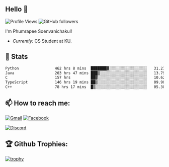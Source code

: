 
<h2>Hello 👋</h2> 

![Profile Views](https://komarev.com/ghpvc/?username=Homiez09&label=Profile%20views&color=0e75b6&style=flat)
![GitHub followers](https://img.shields.io/github/followers/HomieZ09.svg?style=social&label=Follow)


I'm Phumrapee Soenvanichakul!

- <i>Currently:</i> CS Student at KU.

<h2>👀 Stats</h2>

<!--START_SECTION:waka-->

```txt
Python                462 hrs 8 mins  ███████▓░░░░░░░░░░░░░░░░░   31.27 %
Java                  203 hrs 47 mins ███▒░░░░░░░░░░░░░░░░░░░░░   13.79 %
C                     157 hrs         ██▓░░░░░░░░░░░░░░░░░░░░░░   10.62 %
TypeScript            146 hrs 19 mins ██▒░░░░░░░░░░░░░░░░░░░░░░   09.90 %
C++                   78 hrs 17 mins  █▒░░░░░░░░░░░░░░░░░░░░░░░   05.30 %
```

<!--END_SECTION:waka-->

<h2>📫 How to reach me:</h2>

<a href="mailto:phumrapeesoen1@gmail.com">![Gmail](https://img.shields.io/badge/Gmail-D14836?style=for-the-badge&logo=gmail&logoColor=white)</a> 
<a href="https://web.facebook.com/phumrapee.soenvanichakul.3/">![Facebook](https://img.shields.io/badge/Facebook-4267B2?style=for-the-badge&logo=facebook&logoColor=white)</a>

<a href="https://discord.gg/EWnAEUtFVm">![Discord](https://discord.c99.nl/widget/theme-1/297740667784921089.png)</a> 

<h2>🏆 Github Trophies:</h2>

[![trophy](https://github-profile-trophy.vercel.app/?username=Homiez09&theme=discord&row=1)](https://github.com/ryo-ma/github-profile-trophy)
